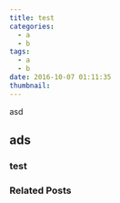 ```yaml
---
title: test
categories:
  - a
  - b
tags:
  - a
  - b
date: 2016-10-07 01:11:35
thumbnail:
---
```

asd
## ads
### test
### Related Posts